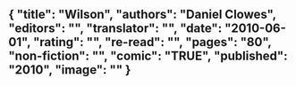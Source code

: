 {
 "title": "Wilson",
 "authors": "Daniel Clowes",
 "editors": "",
 "translator": "",
 "date": "2010-06-01",
 "rating": "",
 "re-read": "",
 "pages": "80",
 "non-fiction": "",
 "comic": "TRUE",
 "published": "2010",
 "image": ""
}
---

